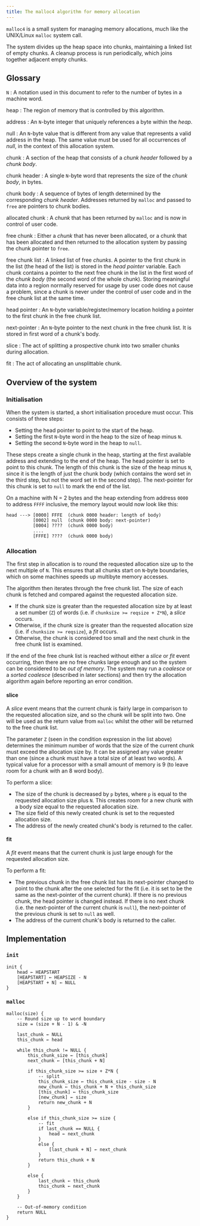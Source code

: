 ```yaml
---
title: The malloc4 algorithm for memory allocation
---
```


`malloc4` is a small system for managing memory allocations, much like the
UNIX/Linux `malloc` system call.

The system divides up the heap space into chunks, maintaining a linked list of
empty chunks. A cleanup process is run periodically, which joins together
adjacent empty chunks.

## Glossary

`N`
  : A notation used in this document to refer to the number of bytes in a
    machine word.

heap
  : The region of memory that is controlled by this algorithm.

address
  : An `N`-byte integer that uniquely references a byte within the *heap*.

null
  : An `N`-byte value that is different from any value that represents a valid
    address in the heap. The same value must be used for all occurrences of
    *null*, in the context of this allocation system.

chunk
  : A section of the heap that consists of a *chunk header* followed by a
    *chunk body*.

chunk header
  : A single `N`-byte word that represents the size of the *chunk body*, in
    bytes.

chunk body
  : A sequence of bytes of length determined by the corresponding *chunk header*.
    Addresses returned by `malloc` and passed to `free` are pointers to chunk
    bodies.

allocated chunk
  : A *chunk* that has been returned by `malloc` and is now in control of user
    code.

free chunk
  : Either a *chunk* that has never been allocated, or a chunk that has been
    allocated and then returned to the allocation system by passing the chunk
    pointer to `free`.

free chunk list
  : A linked list of free *chunks*. A pointer to the first chunk in the list 
    (the head of the list) is stored in the *head pointer* variable. Each chunk
    contains a pointer to the next free chunk in the list in the first word of
    the *chunk body* (the second word of the whole chunk). Storing meaningful
    data into a region normally reserved for usage by user code does not cause a
    problem, since a chunk is never under the control of user code and in the
    free chunk list at the same time.

head pointer
  : An `N`-byte variable/register/memory location holding a pointer to the first
    chunk in the free chunk list.

next-pointer
  : An `N`-byte pointer to the next chunk in the free chunk list. It is stored
    in first word of a chunk's body.

slice
  : The act of splitting a prospective chunk into two smaller chunks during
    allocation.

fit
  : The act of allocating an unsplittable chunk.

## Overview of the system

### Initialisation

When the system is started, a short initialisation procedure must occur. This
consists of three steps:

  * Setting the head pointer to point to the start of the heap.
  * Setting the first `N`-byte word in the heap to the size of heap minus `N`.
  * Setting the second `N`-byte word in the heap to `null`.

These steps create a single chunk in the heap, starting at the first available
address and extending to the end of the heap. The head pointer is set to point
to this chunk. The length of this chunk is the size of the heap minus `N`, since
it is the length of just the chunk body (which contains the word set in the
third step, but not the word set in the second step). The next-pointer for this
chunk is set to `null` to mark the end of the list.

On a machine with N = 2 bytes and the heap extending from address `0000` to
address `FFFF` inclusive, the memory layout would now look like this:

    head ---> [0000] FFFE  (chunk 0000 header: length of body)
              [0002] null  (chunk 0000 body: next-pointer)
              [0004] ????  (chunk 0000 body)
              ....
              [FFFE] ????  (chunk 0000 body)

### Allocation

The first step in allocation is to round the requested allocation size up to the
next multiple of `N`. This ensures that all chunks start on `N`-byte boundaries,
which on some machines speeds up multibyte memory accesses.

The algorithm then iterates through the free chunk list. The size of each chunk
is fetched and compared against the requested allocation size.

  * If the chunk size is greater than the requested allocation size by at least
    a set number (`Z`) of words (i.e. if `chunksize >= reqsize + Z*N`), a
    *slice* occurs.
  * Otherwise, if the chunk size is greater than the requested allocation size
    (i.e. if `chunksize >= reqsize`), a *fit* occurs.
  * Otherwise, the chunk is considered too small and the next chunk in the free
    chunk list is examined.

If the end of the free chunk list is reached without either a *slice* or *fit*
event occurring, then there are no free chunks large enough and so the system
can be considered to be *out of memory*. The system may run a *coalesce* or a
*sorted coalesce* (described in later sections) and then try the allocation
algorithm again before reporting an error condition.

#### slice

A *slice* event means that the current chunk is fairly large in comparison to
the requested allocation size, and so the chunk will be split into two. One will
be used as the return value from `malloc` whilst the other will be returned to
the free chunk list.

The parameter `Z` (seen in the condition expression in the list above)
determines the minimum number of words that the size of the current chunk must
exceed the allocation size by. It can be assigned any value greater than one
(since a chunk must have a total size of at least two words). A typical value
for a processor with a small amount of memory is 9 (to leave room for a chunk
with an 8 word body).

To perform a slice:

  * The size of the chunk is decreased by `p` bytes, where `p` is equal to the
    requested allocation size plus `N`. This creates room for a new chunk with
    a body size equal to the requested allocation size.
  * The size field of this newly created chunk is set to the requested
    allocation size.
  * The address of the newly created chunk's body is returned to the caller.

#### fit

A *fit* event means that the current chunk is just large enough for the
requested allocation size.

To perform a fit:

  * The previous chunk in the free chunk list has its next-pointer changed to
    point to the chunk after the one selected for the fit (i.e. it is set to be
    the same as the next-pointer of the current chunk). If there is no previous
    chunk, the head pointer is changed instead. If there is no next chunk (i.e.
    the next-pointer of the current chunk is `null`), the next-pointer of the
    previous chunk is set to `null` as well.
  * The address of the current chunk's body is returned to the caller.

## Implementation

### `init`

    init {
        head ← HEAPSTART
        [HEAPSTART] ← HEAPSIZE - N
        [HEAPSTART + N] ← NULL
    }

### `malloc`

    malloc(size) {
        -- Round size up to word boundary
        size = (size + N - 1) & -N
        
        last_chunk ← NULL
        this_chunk ← head
        
        while this_chunk != NULL {
            this_chunk_size ← [this_chunk]
            next_chunk ← [this_chunk + N]
            
            if this_chunk_size >= size + Z*N {
                -- split
                this_chunk_size ← this_chunk_size - size - N
                new_chunk ← this_chunk + N + this_chunk_size
                [this_chunk] ← this_chunk_size
                [new_chunk] ← size
                return new_chunk + N
            }
            
            else if this_chunk_size >= size {
                -- fit
                if last_chunk == NULL {
                    head ← next_chunk
                }
                else {
                    [last_chunk + N] ← next_chunk
                }
                return this_chunk + N
            }
            
            else {
                last_chunk ← this_chunk
                this_chunk ← next_chunk
            }
        }
        
        -- Out-of-memory condition
        return NULL
    }

